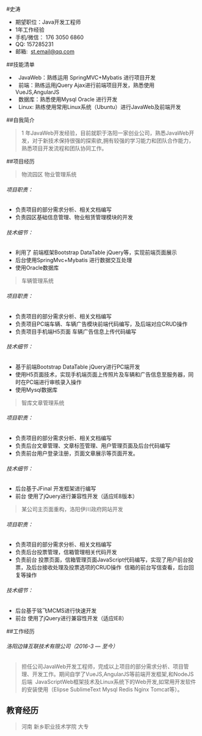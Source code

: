 #史涛
* 期望职位：Java开发工程师
* 1年工作经验
* 手机/微信： 176 3050 6860  
* QQ:   157285231 
* 邮箱:  st.email@qq.com

##技能清单

*   JavaWeb：熟练运用 SpringMVC+Mybatis 进行项目开发 
*   前端：熟练运用jQuery Ajax进行前端项目开发，熟悉使用 VueJS,AngularJS 
*   数据库：熟悉使用Mysql Oracle 进行开发
*   Linux: 熟练使用常用Linux系统（Ubuntu）进行JavaWeb及前端开发


##自我简介
> 1 年JavaWeb开发经验，目前就职于洛阳一家创业公司，熟悉JavaWeb开发，对于新技术保持很强的探索欲,拥有较强的学习能力和团队合作能力，熟悉项目开发流程和团队协同工作。

##项目经历

> 物流园区 物业管理系统

###### 项目职责：
* 负责项目的部分需求分析、相关文档编写
* 负责园区基础信息管理、物业租赁管理模块的开发

###### 技术细节：
* 利用了 前端框架Bootstrap DataTable jQuery等，实现前端页面展示
* 后台使用SpringMvc+Mybatis 进行数据交互处理
* 使用Oracle数据库


> 车辆管理系统

###### 项目职责：
* 负责项目的部分需求分析、相关文档编写
* 负责项目PC端车辆、车辆广告模块前端代码编写，及后端对应CRUD操作
* 负责项目手机端H5页面 车辆广告信息上传代码编写

###### 技术细节：
*  基于前端Bootstrap DataTable jQuery进行PC端开发
*  使用H5页面技术，实现手机端页面上传照片及车辆和广告信息至服务器，同时在PC端进行审核录入操作
*  使用Mysql数据库


>智库文章管理系统

###### 项目职责：
* 负责项目的部分需求分析、相关文档编写
* 负责后台文章管理、文章标签管理、用户管理页面及后台代码编写
* 负责前台用户登录注册，页面文章展示等页面开发。

###### 技术细节：
*  后台基于JFinal 开发框架进行编写
*  前台 使用了jQuery进行兼容性开发（适应IE8版本）


>某公司主页面重构，洛阳伊川政府网站开发

###### 项目职责：
* 负责项目的部分需求分析、相关文档编写
* 负责后台投票管理，信箱管理相关代码开发
* 负责前台 投票页面，信箱管理页面JavaScript代码编写，实现了用户前台投票，及后台接收处理及投票选项的CRUD操作
  信箱的前台写信查看，后台回复等操作
  
###### 技术细节：
*  后台基于铭飞MCMS进行快速开发
*  前台 使用了jQuery进行兼容性开发（适应IE8）


##工作经历
###### 洛阳边锋互联技术有限公司（2016-3 — 至今）
>  担任公司JavaWeb开发工程师，完成以上项目的部分需求分析、项目管理、开发工作。期间自学了VueJS,AngularJS等前端开发框架,和NodeJS后端
  JavaScriptWeb框架技术及Linux系统下的Web开发,如常用开发软件的安装使用（Elipse SublimeText Mysql Redis Nginx Tomcat等）。

## 教育经历
> 河南 新乡职业技术学院 大专
